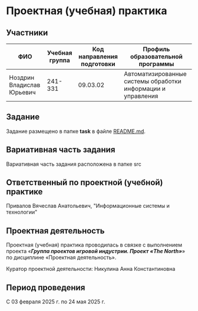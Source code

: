 # Проектная (учебная) практика

## Участники

| ФИО                       | Учебная группа | Код направления подготовки | Профиль образовательной программы |
|---------------------------|-|-|-|
| Ноздрин Владислав Юрьевич | 241-331 |09.03.02|Автоматизированные системы обработки информации и управления|


## Задание

Задание размещено в папке **task** в файле [README.md](task/README.md).

## Вариативная часть задания

Вариативная часть задания расположена в папке src



## Ответственный по проектной (учебной) практике

Привалов Вячеслав Анатольевич, "Информационные системы и технологии"

## Проектная деятельность

Проектная (учебная) практика проводилась в связке с выполнением проекта «***Группа проектов игровой индустрии. Проект «The North»***» по дисциплине «Проектная деятельность».

Куратор проектной деятельности: Никулина Анна Константиновна

## Период проведения

С 03 февраля 2025 г. по 24 мая 2025 г.